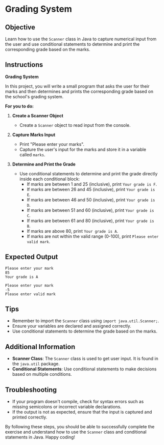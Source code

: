 # Grading System

## Objective
Learn how to use the `Scanner` class in Java to capture numerical input from the user and use conditional statements to determine and print the corresponding grade based on the marks.

## Instructions

**Grading System**

In this project, you will write a small program that asks the user for their marks and then determines and prints the corresponding grade based on the school's grading system.

**For you to do:**

1. **Create a Scanner Object**
   - Create a `Scanner` object to read input from the console.

2. **Capture Marks Input**
   - Print "Please enter your marks".
   - Capture the user's input for the marks and store it in a variable called `marks`.

3. **Determine and Print the Grade**
   - Use conditional statements to determine and print the grade directly inside each conditional block:
      - If marks are between 1 and 25 (inclusive), print `Your grade is F`.
      - If marks are between 26 and 45 (inclusive), print `Your grade is E`.
      - If marks are between 46 and 50 (inclusive), print `Your grade is D`.
      - If marks are between 51 and 60 (inclusive), print `Your grade is C`.
      - If marks are between 61 and 80 (inclusive), print `Your grade is B`.
      - If marks are above 80, print `Your grade is A`.
      - If marks are not within the valid range (0-100), print `Please enter valid mark`.


## Expected Output
```
Please enter your mark
85
Your grade is A
```

```
Please enter your mark
-5
Please enter valid mark
```

## Tips
- Remember to import the `Scanner` class using `import java.util.Scanner;`.
- Ensure your variables are declared and assigned correctly.
- Use conditional statements to determine the grade based on the marks.

## Additional Information
- **Scanner Class**: The `Scanner` class is used to get user input. It is found in the `java.util` package.
- **Conditional Statements**: Use conditional statements to make decisions based on multiple conditions.

## Troubleshooting
- If your program doesn't compile, check for syntax errors such as missing semicolons or incorrect variable declarations.
- If the output is not as expected, ensure that the input is captured and printed correctly.

By following these steps, you should be able to successfully complete the exercise and understand how to use the `Scanner` class and conditional statements in Java. Happy coding!
